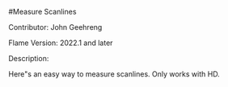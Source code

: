 #Measure Scanlines

Contributor: John Geehreng

Flame Version: 2022.1 and later

Description:

Here"s an easy way to measure scanlines. Only works with HD.